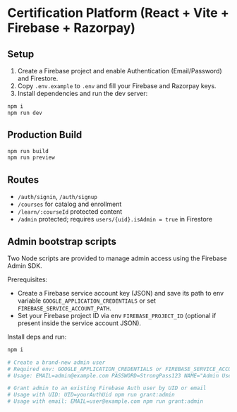 # Certification Platform (React + Vite + Firebase + Razorpay)

## Setup

1. Create a Firebase project and enable Authentication (Email/Password) and Firestore.
2. Copy `.env.example` to `.env` and fill your Firebase and Razorpay keys.
3. Install dependencies and run the dev server:

```bash
npm i
npm run dev
```

## Production Build

```bash
npm run build
npm run preview
```

## Routes

- `/auth/signin`, `/auth/signup`
- `/courses` for catalog and enrollment
- `/learn/:courseId` protected content
- `/admin` protected; requires `users/{uid}.isAdmin = true` in Firestore

## Admin bootstrap scripts

Two Node scripts are provided to manage admin access using the Firebase Admin SDK.

Prerequisites:
- Create a Firebase service account key (JSON) and save its path to env variable `GOOGLE_APPLICATION_CREDENTIALS` or set `FIREBASE_SERVICE_ACCOUNT_PATH`.
- Set your Firebase project ID via env `FIREBASE_PROJECT_ID` (optional if present inside the service account JSON).

Install deps and run:

```bash
npm i

# Create a brand-new admin user
# Required env: GOOGLE_APPLICATION_CREDENTIALS or FIREBASE_SERVICE_ACCOUNT_PATH
# Usage: EMAIL=admin@example.com PASSWORD=StrongPass123 NAME="Admin User" npm run create:admin

# Grant admin to an existing Firebase Auth user by UID or email
# Usage with UID: UID=yourAuthUid npm run grant:admin
# Usage with email: EMAIL=user@example.com npm run grant:admin
```